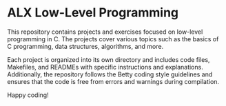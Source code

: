 # ALX Low-Level Programming

This repository contains projects and exercises focused on low-level programming in C.
The projects cover various topics such as the basics of C programming, data structures, algorithms, and more.

Each project is organized into its own directory and includes code files, Makefiles,
and READMEs with specific instructions and explanations.
Additionally, the repository follows the Betty coding style guidelines
and ensures that the code is free from errors and warnings during compilation.

Happy coding!

